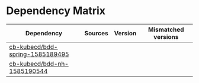 # Dependency Matrix

Dependency | Sources | Version | Mismatched versions
---------- | ------- | ------- | -------------------
[cb-kubecd/bdd-spring-1585189495](https://github.com/cb-kubecd/bdd-spring-1585189495.git) |  | []() | 
[cb-kubecd/bdd-nh-1585190544](https://github.com/cb-kubecd/bdd-nh-1585190544.git) |  | []() | 
